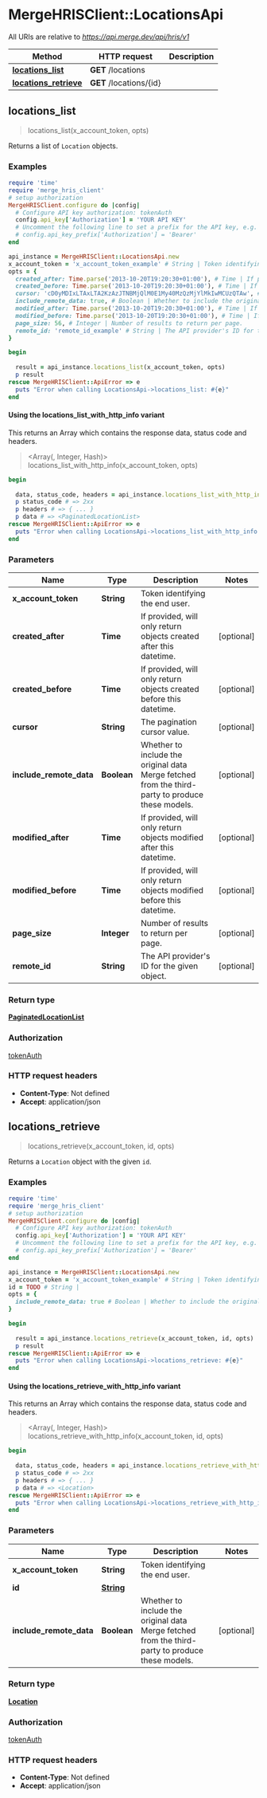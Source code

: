 # MergeHRISClient::LocationsApi

All URIs are relative to *https://api.merge.dev/api/hris/v1*

| Method | HTTP request | Description |
| ------ | ------------ | ----------- |
| [**locations_list**](LocationsApi.md#locations_list) | **GET** /locations |  |
| [**locations_retrieve**](LocationsApi.md#locations_retrieve) | **GET** /locations/{id} |  |


## locations_list

> <PaginatedLocationList> locations_list(x_account_token, opts)



Returns a list of `Location` objects.

### Examples

```ruby
require 'time'
require 'merge_hris_client'
# setup authorization
MergeHRISClient.configure do |config|
  # Configure API key authorization: tokenAuth
  config.api_key['Authorization'] = 'YOUR API KEY'
  # Uncomment the following line to set a prefix for the API key, e.g. 'Bearer' (defaults to nil)
  # config.api_key_prefix['Authorization'] = 'Bearer'
end

api_instance = MergeHRISClient::LocationsApi.new
x_account_token = 'x_account_token_example' # String | Token identifying the end user.
opts = {
  created_after: Time.parse('2013-10-20T19:20:30+01:00'), # Time | If provided, will only return objects created after this datetime.
  created_before: Time.parse('2013-10-20T19:20:30+01:00'), # Time | If provided, will only return objects created before this datetime.
  cursor: 'cD0yMDIxLTAxLTA2KzAzJTNBMjQlM0E1My40MzQzMjYlMkIwMCUzQTAw', # String | The pagination cursor value.
  include_remote_data: true, # Boolean | Whether to include the original data Merge fetched from the third-party to produce these models.
  modified_after: Time.parse('2013-10-20T19:20:30+01:00'), # Time | If provided, will only return objects modified after this datetime.
  modified_before: Time.parse('2013-10-20T19:20:30+01:00'), # Time | If provided, will only return objects modified before this datetime.
  page_size: 56, # Integer | Number of results to return per page.
  remote_id: 'remote_id_example' # String | The API provider's ID for the given object.
}

begin
  
  result = api_instance.locations_list(x_account_token, opts)
  p result
rescue MergeHRISClient::ApiError => e
  puts "Error when calling LocationsApi->locations_list: #{e}"
end
```

#### Using the locations_list_with_http_info variant

This returns an Array which contains the response data, status code and headers.

> <Array(<PaginatedLocationList>, Integer, Hash)> locations_list_with_http_info(x_account_token, opts)

```ruby
begin
  
  data, status_code, headers = api_instance.locations_list_with_http_info(x_account_token, opts)
  p status_code # => 2xx
  p headers # => { ... }
  p data # => <PaginatedLocationList>
rescue MergeHRISClient::ApiError => e
  puts "Error when calling LocationsApi->locations_list_with_http_info: #{e}"
end
```

### Parameters

| Name | Type | Description | Notes |
| ---- | ---- | ----------- | ----- |
| **x_account_token** | **String** | Token identifying the end user. |  |
| **created_after** | **Time** | If provided, will only return objects created after this datetime. | [optional] |
| **created_before** | **Time** | If provided, will only return objects created before this datetime. | [optional] |
| **cursor** | **String** | The pagination cursor value. | [optional] |
| **include_remote_data** | **Boolean** | Whether to include the original data Merge fetched from the third-party to produce these models. | [optional] |
| **modified_after** | **Time** | If provided, will only return objects modified after this datetime. | [optional] |
| **modified_before** | **Time** | If provided, will only return objects modified before this datetime. | [optional] |
| **page_size** | **Integer** | Number of results to return per page. | [optional] |
| **remote_id** | **String** | The API provider&#39;s ID for the given object. | [optional] |

### Return type

[**PaginatedLocationList**](PaginatedLocationList.md)

### Authorization

[tokenAuth](../README.md#tokenAuth)

### HTTP request headers

- **Content-Type**: Not defined
- **Accept**: application/json


## locations_retrieve

> <Location> locations_retrieve(x_account_token, id, opts)



Returns a `Location` object with the given `id`.

### Examples

```ruby
require 'time'
require 'merge_hris_client'
# setup authorization
MergeHRISClient.configure do |config|
  # Configure API key authorization: tokenAuth
  config.api_key['Authorization'] = 'YOUR API KEY'
  # Uncomment the following line to set a prefix for the API key, e.g. 'Bearer' (defaults to nil)
  # config.api_key_prefix['Authorization'] = 'Bearer'
end

api_instance = MergeHRISClient::LocationsApi.new
x_account_token = 'x_account_token_example' # String | Token identifying the end user.
id = TODO # String | 
opts = {
  include_remote_data: true # Boolean | Whether to include the original data Merge fetched from the third-party to produce these models.
}

begin
  
  result = api_instance.locations_retrieve(x_account_token, id, opts)
  p result
rescue MergeHRISClient::ApiError => e
  puts "Error when calling LocationsApi->locations_retrieve: #{e}"
end
```

#### Using the locations_retrieve_with_http_info variant

This returns an Array which contains the response data, status code and headers.

> <Array(<Location>, Integer, Hash)> locations_retrieve_with_http_info(x_account_token, id, opts)

```ruby
begin
  
  data, status_code, headers = api_instance.locations_retrieve_with_http_info(x_account_token, id, opts)
  p status_code # => 2xx
  p headers # => { ... }
  p data # => <Location>
rescue MergeHRISClient::ApiError => e
  puts "Error when calling LocationsApi->locations_retrieve_with_http_info: #{e}"
end
```

### Parameters

| Name | Type | Description | Notes |
| ---- | ---- | ----------- | ----- |
| **x_account_token** | **String** | Token identifying the end user. |  |
| **id** | [**String**](.md) |  |  |
| **include_remote_data** | **Boolean** | Whether to include the original data Merge fetched from the third-party to produce these models. | [optional] |

### Return type

[**Location**](Location.md)

### Authorization

[tokenAuth](../README.md#tokenAuth)

### HTTP request headers

- **Content-Type**: Not defined
- **Accept**: application/json

